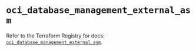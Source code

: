 # `oci_database_management_external_asm`

Refer to the Terraform Registry for docs: [`oci_database_management_external_asm`](https://registry.terraform.io/providers/oracle/oci/7.19.0/docs/resources/database_management_external_asm).

